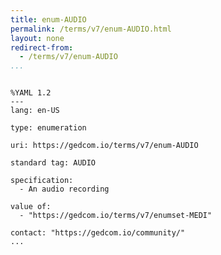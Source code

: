 ```yaml
---
title: enum-AUDIO
permalink: /terms/v7/enum-AUDIO.html
layout: none
redirect-from:
  - /terms/v7/enum-AUDIO
...
```


```

%YAML 1.2
---
lang: en-US

type: enumeration

uri: https://gedcom.io/terms/v7/enum-AUDIO

standard tag: AUDIO

specification:
  - An audio recording

value of:
  - "https://gedcom.io/terms/v7/enumset-MEDI"

contact: "https://gedcom.io/community/"
...

```
